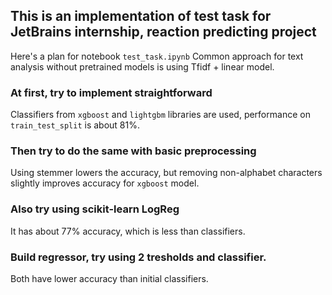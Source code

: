 ## This is an implementation of test task for JetBrains internship, reaction predicting project
Here's a plan for notebook `test_task.ipynb`
Common approach for text analysis without pretrained models is using Tfidf + linear model.
### At first, try to implement straightforward
Classifiers from `xgboost` and `lightgbm` libraries are used, performance on `train_test_split` is about 81%.
### Then try to do the same with basic preprocessing
Using stemmer lowers the accuracy, but removing non-alphabet characters slightly improves accuracy for `xgboost` model.
### Also try using scikit-learn LogReg
It has about 77% accuracy, which is less than classifiers.
### Build regressor, try using 2 tresholds and classifier.
Both have lower accuracy than initial classifiers.
